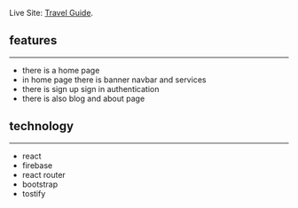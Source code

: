 
Live Site: [Travel Guide](https://bookselfwithreact.netlify.app/).

## features
***
*  there is a home page 
*  in home page there is banner navbar and services 
*  there is sign up sign in authentication
*  there is also blog and about page 


## technology
***
*  react  
*  firebase
*  react router
*  bootstrap
*  tostify
